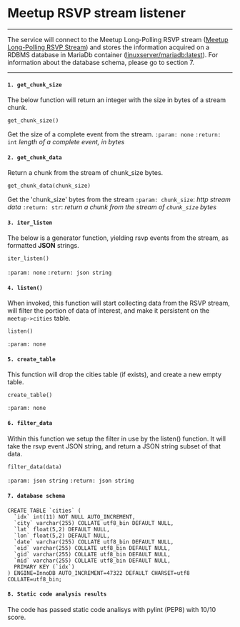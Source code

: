 # Meetup RSVP stream listener
___

The service will connect to the Meetup Long-Polling RSVP stream ([Meetup Long-Polling RSVP Stream](http://stream.meetup.com/2/rsvps)) and stores the information acquired on a RDBMS database in MariaDb container ([linuxserver/mariadb:latest](https://hub.docker.com/r/linuxserver/mariadb)). For information about the database schema, please go to section 7.

---
#### `1. get_chunk_size`
The below function will return an integer with the size in bytes of a stream chunk.
```python
get_chunk_size()
```
Get the size of a complete event from the stream.
`:param: none`
`:return: int` _length of a complete event, in bytes_
#### `2. get_chunk_data`
Return a chunk from the stream of chunk_size bytes.
```python
get_chunk_data(chunk_size)
```
Get the 'chunk_size' bytes from the stream
`:param: chunk_size`: _http stream data_
`:return: str`: _return a chunk from the stream of `chunk_size` bytes_

#### `3. iter_listen`
The below is a generator function, yielding rsvp events from the stream, as formatted **JSON** strings.

```python
iter_listen()
```

`:param: none`
`:return: json string`

#### `4. listen()`
When invoked, this function will start collecting data from the RSVP stream, will filter the portion of data of interest, and make it persistent on the `meetup->cities` table.
```python
listen()
```
`:param: none`

#### `5. create_table`
This function will drop the cities table (if exists), and create a new empty table.
```python
create_table()
```
`:param: none`
#### `6. filter_data`
Within this function we setup the filter in use by the listen() function. It will take the rsvp event JSON string, and return a JSON string subset of that data.
```python
filter_data(data)
```

`:param: json string`
`:return: json string`

#### `7. database schema`

```
CREATE TABLE `cities` (
  `idx` int(11) NOT NULL AUTO_INCREMENT,
  `city` varchar(255) COLLATE utf8_bin DEFAULT NULL,
  `lat` float(5,2) DEFAULT NULL,
  `lon` float(5,2) DEFAULT NULL,
  `date` varchar(255) COLLATE utf8_bin DEFAULT NULL,
  `eid` varchar(255) COLLATE utf8_bin DEFAULT NULL,
  `gid` varchar(255) COLLATE utf8_bin DEFAULT NULL,
  `mid` varchar(255) COLLATE utf8_bin DEFAULT NULL,
  PRIMARY KEY (`idx`)
) ENGINE=InnoDB AUTO_INCREMENT=47322 DEFAULT CHARSET=utf8 COLLATE=utf8_bin;
```

#### `8. Static code analysis results`

The code has passed static code analisys with pylint (PEP8) with 10/10 score.
